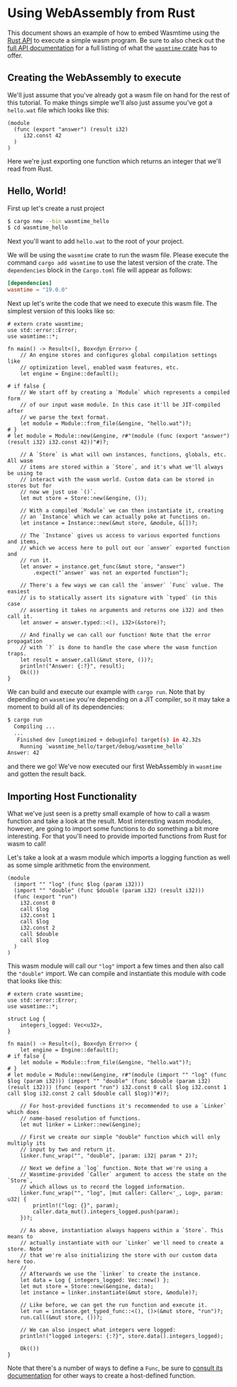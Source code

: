 # Using WebAssembly from Rust

This document shows an example of how to embed Wasmtime using the [Rust
API][apidoc] to execute a simple wasm program. Be sure to also check out the
[full API documentation][apidoc] for a full listing of what the [`wasmtime`
crate][wasmtime] has to offer.

[apidoc]: https://bytecodealliance.github.io/wasmtime/api/wasmtime/
[wasmtime]: https://crates.io/crates/wasmtime

## Creating the WebAssembly to execute

We'll just assume that you've already got a wasm file on hand for the rest of
this tutorial. To make things simple we'll also just assume you've got a
`hello.wat` file which looks like this:

```wat
(module
  (func (export "answer") (result i32)
     i32.const 42
  )
)
```

Here we're just exporting one function which returns an integer that we'll read
from Rust.

## Hello, World!

First up let's create a rust project

```sh
$ cargo new --bin wasmtime_hello
$ cd wasmtime_hello
```

Next you'll want to add `hello.wat` to the root of your project.

We will be using the `wasmtime` crate to run the wasm file. Please execute the command `cargo add wasmtime` to use the latest version of the crate. The `dependencies` block in the `Cargo.toml` file will appear as follows:

```toml
[dependencies]
wasmtime = "19.0.0"
```

Next up let's write the code that we need to execute this wasm file. The
simplest version of this looks like so:

```rust,no_run
# extern crate wasmtime;
use std::error::Error;
use wasmtime::*;

fn main() -> Result<(), Box<dyn Error>> {
    // An engine stores and configures global compilation settings like
    // optimization level, enabled wasm features, etc.
    let engine = Engine::default();

# if false {
    // We start off by creating a `Module` which represents a compiled form
    // of our input wasm module. In this case it'll be JIT-compiled after
    // we parse the text format.
    let module = Module::from_file(&engine, "hello.wat")?;
# }
# let module = Module::new(&engine, r#"(module (func (export "answer") (result i32) i32.const 42))"#)?;

    // A `Store` is what will own instances, functions, globals, etc. All wasm
    // items are stored within a `Store`, and it's what we'll always be using to
    // interact with the wasm world. Custom data can be stored in stores but for
    // now we just use `()`.
    let mut store = Store::new(&engine, ());

    // With a compiled `Module` we can then instantiate it, creating
    // an `Instance` which we can actually poke at functions on.
    let instance = Instance::new(&mut store, &module, &[])?;

    // The `Instance` gives us access to various exported functions and items,
    // which we access here to pull out our `answer` exported function and
    // run it.
    let answer = instance.get_func(&mut store, "answer")
        .expect("`answer` was not an exported function");

    // There's a few ways we can call the `answer` `Func` value. The easiest
    // is to statically assert its signature with `typed` (in this case
    // asserting it takes no arguments and returns one i32) and then call it.
    let answer = answer.typed::<(), i32>(&store)?;

    // And finally we can call our function! Note that the error propagation
    // with `?` is done to handle the case where the wasm function traps.
    let result = answer.call(&mut store, ())?;
    println!("Answer: {:?}", result);
    Ok(())
}
```

We can build and execute our example with `cargo run`. Note that by depending on
`wasmtime` you're depending on a JIT compiler, so it may take a moment to build
all of its dependencies:

```sh
$ cargo run
  Compiling ...
  ...
   Finished dev [unoptimized + debuginfo] target(s) in 42.32s
    Running `wasmtime_hello/target/debug/wasmtime_hello`
Answer: 42
```

and there we go! We've now executed our first WebAssembly in `wasmtime` and
gotten the result back.

## Importing Host Functionality

What we've just seen is a pretty small example of how to call a wasm function
and take a look at the result. Most interesting wasm modules, however, are going
to import some functions to do something a bit more interesting. For that you'll
need to provide imported functions from Rust for wasm to call!

Let's take a look at a wasm module which imports a logging function as well as
some simple arithmetic from the environment.

```wat
(module
  (import "" "log" (func $log (param i32)))
  (import "" "double" (func $double (param i32) (result i32)))
  (func (export "run")
    i32.const 0
    call $log
    i32.const 1
    call $log
    i32.const 2
    call $double
    call $log
  )
)
```

This wasm module will call our `"log"` import a few times and then also call the
`"double"` import. We can compile and instantiate this module with code that
looks like this:

```rust,no_run
# extern crate wasmtime;
use std::error::Error;
use wasmtime::*;

struct Log {
    integers_logged: Vec<u32>,
}

fn main() -> Result<(), Box<dyn Error>> {
    let engine = Engine::default();
# if false {
    let module = Module::from_file(&engine, "hello.wat")?;
# }
# let module = Module::new(&engine, r#"(module (import "" "log" (func $log (param i32))) (import "" "double" (func $double (param i32) (result i32))) (func (export "run") i32.const 0 call $log i32.const 1 call $log i32.const 2 call $double call $log))"#)?;

    // For host-provided functions it's recommended to use a `Linker` which does
    // name-based resolution of functions.
    let mut linker = Linker::new(&engine);

    // First we create our simple "double" function which will only multiply its
    // input by two and return it.
    linker.func_wrap("", "double", |param: i32| param * 2)?;

    // Next we define a `log` function. Note that we're using a
    // Wasmtime-provided `Caller` argument to access the state on the `Store`,
    // which allows us to record the logged information.
    linker.func_wrap("", "log", |mut caller: Caller<'_, Log>, param: u32| {
        println!("log: {}", param);
        caller.data_mut().integers_logged.push(param);
    })?;

    // As above, instantiation always happens within a `Store`. This means to
    // actually instantiate with our `Linker` we'll need to create a store. Note
    // that we're also initializing the store with our custom data here too.
    //
    // Afterwards we use the `linker` to create the instance.
    let data = Log { integers_logged: Vec::new() };
    let mut store = Store::new(&engine, data);
    let instance = linker.instantiate(&mut store, &module)?;

    // Like before, we can get the run function and execute it.
    let run = instance.get_typed_func::<(), ()>(&mut store, "run")?;
    run.call(&mut store, ())?;

    // We can also inspect what integers were logged:
    println!("logged integers: {:?}", store.data().integers_logged);

    Ok(())
}
```

Note that there's a number of ways to define a `Func`, be sure to [consult its
documentation][`Func`] for other ways to create a host-defined function.

[`Func`]: https://bytecodealliance.github.io/wasmtime/api/wasmtime/struct.Func.html

